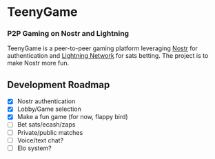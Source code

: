 # TeenyGame

### P2P Gaming on Nostr and Lightning

TeenyGame is a peer-to-peer gaming platform leveraging [Nostr](https://github.com/nostr-protocol) for authentication and [Lightning Network](https://lightning.network/) for sats betting. The project is to make Nostr more fun.

## Development Roadmap

- [x] Nostr authentication
- [x] Lobby/Game selection
- [x] Make a fun game (for now, flappy bird)
- [ ] Bet sats/ecash/zaps
- [ ] Private/public matches
- [ ] Voice/text chat?
- [ ] Elo system?
